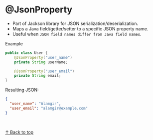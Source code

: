 <h1 id="top">@JsonProperty</h1>

- Part of Jackson library for JSON serialization/deserialization.
- Maps a Java field/getter/setter to a specific JSON property name.
- Useful when `JSON field names differ from Java field names`.


Example
```java
public class User {
    @JsonProperty("user_name")
    private String userName;

    @JsonProperty("user_email")
    private String email;
}
```

Resulting JSON:

```json
{
  "user_name": "Alamgir",
  "user_email": "alamgir@example.com"
}
```
<br>

[↑ Back to top](#top)   <br><br>
